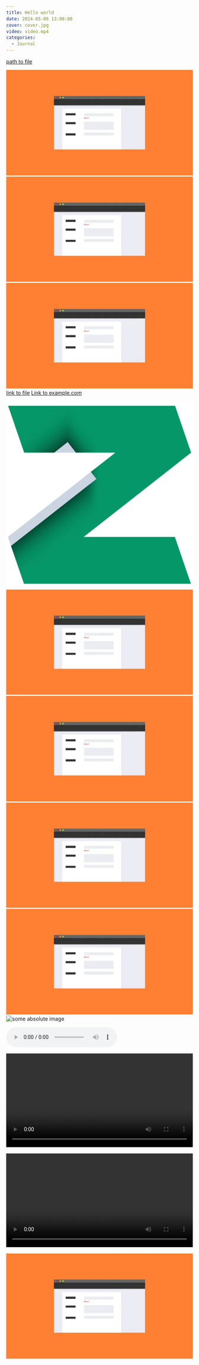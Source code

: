 ```yaml
---
title: Hello world
date: 2024-05-08 13:00:00
cover: cover.jpg
video: video.mp4
categories:
  - Journal
---
```


[path to file](plain.txt)

<img src="./img.webp" alt="reletive path" />
<img src="img.jpeg" />
<img src="img.jpg" />
<a href="./pdf.pdf">link to file</a>
<a href="http://example.com/">Link to example.com</a>

![some svg image](img.svg)
![some gif image](img.gif)
![some png image](img.png)
![some jpg image](img.jpg)
![some jpeg image](img.jpeg)
![some absolute image](https://google.com/img.gif)

<audio src="audio.mp3" controls autoplay loop></audio>

<video width="100%" src="video.mp4" controls autoplay loop></video>

<video width="100%" controls autoplay loop>

  <source type="video/mp4" src="video2.mp4"/>
  <p>Your browser does not support the video element.</p>
</video>

![sample][1]

[1]: img.png
